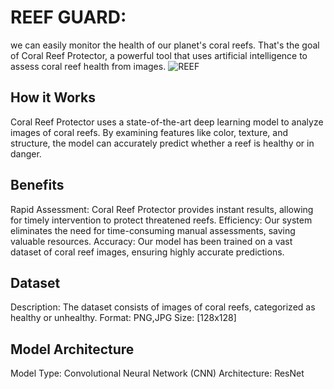 
 # REEF GUARD:
 we can easily monitor the health of our planet's  coral reefs. That's the goal of Coral Reef Protector, a powerful tool that uses artificial intelligence to assess coral reef health from images.
![REEF](https://github.com/user-attachments/assets/b9e0dbee-b6ca-4100-b185-6eb54088b57c)

## How it Works

Coral Reef Protector uses a state-of-the-art deep learning model to analyze images of coral reefs. By examining features like color, texture, and structure, the model can accurately predict whether a reef is healthy or in danger.

## Benefits

Rapid Assessment: Coral Reef Protector provides instant results, allowing for timely intervention to protect threatened reefs.
Efficiency: Our system eliminates the need for time-consuming manual assessments, saving valuable resources.
Accuracy: Our model has been trained on a vast dataset of coral reef images, ensuring highly accurate predictions.

## Dataset
Description: The dataset consists of images of coral reefs, categorized as healthy or unhealthy.
Format: PNG,JPG
Size: [128x128]

## Model Architecture
Model Type: Convolutional Neural Network (CNN)
Architecture:  ResNet

